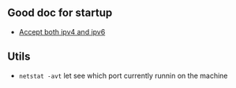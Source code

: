 ## Good doc for startup

- [Accept both ipv4 and ipv6](https://www.ibm.com/support/knowledgecenter/ssw_ibm_i_72/rzab6/xacceptboth.htm)


## Utils

- `netstat -avt` let see which port currently runnin on the machine